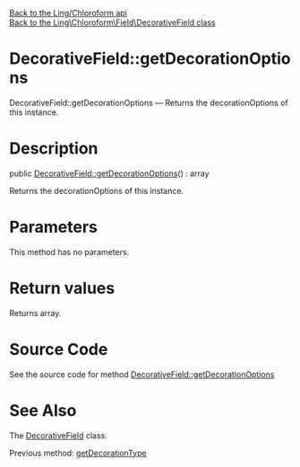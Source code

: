 [Back to the Ling/Chloroform api](https://github.com/lingtalfi/Chloroform/blob/master/doc/api/Ling/Chloroform.md)<br>
[Back to the Ling\Chloroform\Field\DecorativeField class](https://github.com/lingtalfi/Chloroform/blob/master/doc/api/Ling/Chloroform/Field/DecorativeField.md)


DecorativeField::getDecorationOptions
================



DecorativeField::getDecorationOptions — Returns the decorationOptions of this instance.




Description
================


public [DecorativeField::getDecorationOptions](https://github.com/lingtalfi/Chloroform/blob/master/doc/api/Ling/Chloroform/Field/DecorativeField/getDecorationOptions.md)() : array




Returns the decorationOptions of this instance.




Parameters
================

This method has no parameters.


Return values
================

Returns array.








Source Code
===========
See the source code for method [DecorativeField::getDecorationOptions](https://github.com/lingtalfi/Chloroform/blob/master/Field/DecorativeField.php#L208-L211)


See Also
================

The [DecorativeField](https://github.com/lingtalfi/Chloroform/blob/master/doc/api/Ling/Chloroform/Field/DecorativeField.md) class.

Previous method: [getDecorationType](https://github.com/lingtalfi/Chloroform/blob/master/doc/api/Ling/Chloroform/Field/DecorativeField/getDecorationType.md)<br>

